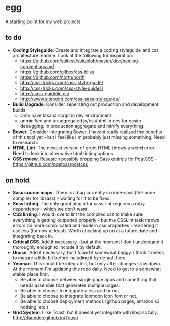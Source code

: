 # egg
A starting point for my web projects.


## to do

- **Coding Styleguide**. Create and integrate a coding styleguide and css architecture readme. Look at the following for inspiration:
    - https://github.com/suitcss/suit/blob/master/doc/naming-conventions.md
    - https://github.com/gilbox/css-bliss
    - https://github.com/north/north
    - http://css-tricks.com/sass-style-guide/
    - http://css-tricks.com/css-style-guides/
    - http://sass-guidelin.es/
    - http://www.sitepoint.com/css-sass-styleguide/
- **Build Upgrade**. Consider seperating out production and development builds
    - Only have takana script in dev environment
    - unminified and unaggregated js/css/html in dev for easier debugging. In production aggregate and minify everything.
- **Bower**. Consider integrating Bower. I havent really realized the benefits of this tool yet - but I feel like I'm probably just missing something. Need to research.
- **HTML Lint**. The newest version of grunt HTML throws a weird error. Need to look into alternative html linting options
- **CSS review**. Research possibly dropping Sass entirely for PostCSS - https://github.com/postcss/postcss

## on hold

- **Sass source maps**. There is a bug currently in node-sass (the node compiler for libsass) - waiting for it to be fixed.
- **Scss linting**. The only grunt plugin for scss-lint requires a ruby dependency - which we don't want.
- **CSS linting**. I would love to lint the compiled css to make sure everything is getting outputted properly - but the CSSLint task throws errors on more complicated and modern css properties - rendering it useless (for now at least). Worth checking up on at a future date and integrating back in.
- **Critical CSS**. Add if necessary - but at the moment I don't understand it thoroughly enough to include it by default.
- **Uncss**. Add if necessary, but I found it somewhat buggy. I think it needs to mature a little bit before including it by default here.
- **Yeoman**. This should be integrated, but only after changes slow down. At the moment I'm updating this repo daily. Need to get to a somewhat stable place first.
    - Be able to choose between single page apps and something that needs assemble that generates multiple pages.
    - Be able to choose to integrate a css grid or not.
    - Be able to choose to integrate icomoon icon font or not.
    - Be able to choose deployment methods (github pages, amazon s3, nothing, etc.)
- **Grid System**. I like Toast, but it doesnt yet integrate with libsass fully. http://daneden.github.io/Toast/
